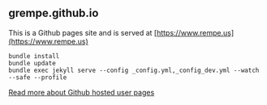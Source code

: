## grempe.github.io

This is a Github pages site and is served at [https://www.rempe.us](https://www.rempe.us)

```
bundle install
bundle update
bundle exec jekyll serve --config _config.yml,_config_dev.yml --watch --safe --profile
```

[Read more about Github hosted user pages](https://help.github.com/articles/using-jekyll-with-pages/)
